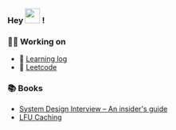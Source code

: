 
### Hey <img src="https://media.giphy.com/media/hvRJCLFzcasrR4ia7z/giphy.gif" width="30"> !

### :biking_man: Working on 

- :ledger: [Learning log](https://github.com/9bany/learn) 
- :bookmark: [Leetcode](https://leetcode.com/9bany/)

### :books: Books
- [System Design Interview – An insider's guide](https://www.amazon.com/System-Design-Interview-insiders-Second/dp/B08CMF2CQF)
- [LFU Caching](https://github.com/9bany/books/blob/master/lfu.pdf)
